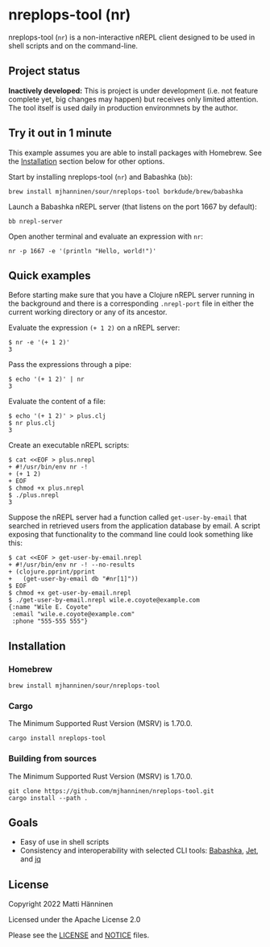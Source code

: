 # nreplops-tool (nr)

nreplops-tool (`nr`) is a non-interactive nREPL client designed to be used in
shell scripts and on the command-line.

## Project status

**Inactively developed:** This is project is under development (i.e. not feature
complete yet, big changes may happen) but receives only limited attention.  The
tool itself is used daily in production environmnets by the author.

## Try it out in 1 minute

This example assumes you are able to install packages with Homebrew.  See the
[Installation](#installation) section below for other options.

Start by installing nreplops-tool (`nr`) and Babashka (`bb`):

```
brew install mjhanninen/sour/nreplops-tool borkdude/brew/babashka
```

Launch a Babashka nREPL server (that listens on the port 1667 by default):

```
bb nrepl-server
```

Open another terminal and evaluate an expression with `nr`:

```
nr -p 1667 -e '(println "Hello, world!")'
```

## Quick examples

Before starting make sure that you have a Clojure nREPL server running in the
background and there is a corresponding `.nrepl-port` file in either the current
working directory or any of its ancestor.

Evaluate the expression `(+ 1 2)` on a nREPL server:

```
$ nr -e '(+ 1 2)'
3
```

Pass the expressions through a pipe:

```
$ echo '(+ 1 2)' | nr
3
```

Evaluate the content of a file:

```
$ echo '(+ 1 2)' > plus.clj
$ nr plus.clj
3
```

Create an executable nREPL scripts:

```
$ cat <<EOF > plus.nrepl
+ #!/usr/bin/env nr -!
+ (+ 1 2)
+ EOF
$ chmod +x plus.nrepl
$ ./plus.nrepl
3
```

Suppose the nREPL server had a function called `get-user-by-email` that searched
in retrieved users from the application database by email.  A script exposing
that functionality to the command line could look something like this:

```
$ cat <<EOF > get-user-by-email.nrepl
+ #!/usr/bin/env nr -! --no-results
+ (clojure.pprint/pprint
+   (get-user-by-email db "#nr[1]"))
$ EOF
$ chmod +x get-user-by-email.nrepl
$ ./get-user-by-email.nrepl wile.e.coyote@example.com
{:name "Wile E. Coyote"
 :email "wile.e.coyote@example.com"
 :phone "555-555 555"}
```

## Installation

### Homebrew

```
brew install mjhanninen/sour/nreplops-tool
```

### Cargo

The Minimum Supported Rust Version (MSRV) is 1.70.0.

```
cargo install nreplops-tool
```

### Building from sources

The Minimum Supported Rust Version (MSRV) is 1.70.0.

```
git clone https://github.com/mjhanninen/nreplops-tool.git
cargo install --path .
```

## Goals

- Easy of use in shell scripts
- Consistency and interoperability with selected CLI tools:
  [Babashka][babashka], [Jet][jet], and [jq][jq]

[babashka]: https://github.com/babashka/babashka
[jet]: https://github.com/borkdude/jet
[jq]: https://github.com/stedolan/jq

## License

Copyright 2022 Matti Hänninen

Licensed under the Apache License 2.0

Please see the [LICENSE](./LICENSE) and [NOTICE](./NOTICE) files.
